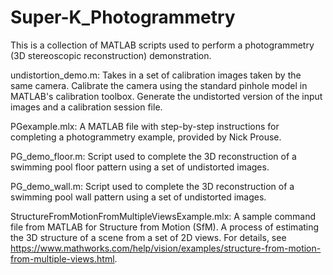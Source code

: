 # Super-K_Photogrammetry
This is a collection of MATLAB scripts used to perform a photogrammetry (3D stereoscopic reconstruction) demonstration.

undistortion_demo.m:
  Takes in a set of calibration images taken by the same camera. Calibrate the camera using the standard pinhole model
  in MATLAB's calibration toolbox. Generate the undistorted version of the input images and a calibration session file.

PGexample.mlx:
  A MATLAB file with step-by-step instructions for completing a photogrammetry example, provided by Nick Prouse.

PG_demo_floor.m:
  Script used to complete the 3D reconstruction of a swimming pool floor pattern using a set of undistorted images. 
  
PG_demo_wall.m:
  Script used to complete the 3D reconstruction of a swimming pool wall pattern using a set of undistorted images. 

StructureFromMotionFromMultipleViewsExample.mlx:
  A sample command file from MATLAB for Structure from Motion (SfM). A process of estimating the 3D structure of 
  a scene from a set of 2D views. For details, see https://www.mathworks.com/help/vision/examples/structure-from-motion-from-multiple-views.html. 
